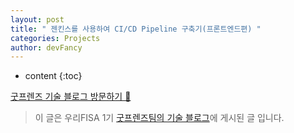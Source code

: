 ```yaml
---
layout: post
title: " 젠킨스를 사용하여 CI/CD Pipeline 구축기(프론트엔드편) "
categories: Projects
author: devFancy
---
```

* content
{:toc}

[굿프렌즈 기술 블로그 방문하기 🎋](https://goodfriends-team.tistory.com/)

> 이 글은 우리FISA 1기 [굿프렌즈팀의 기술 블로그](https://goodfriends-team.tistory.com/9)에 게시된 글 입니다.
